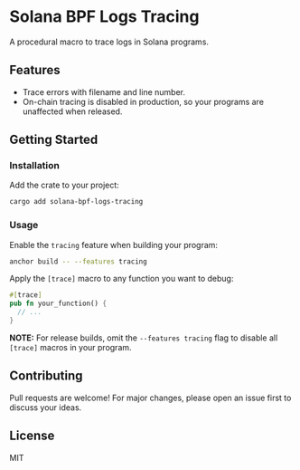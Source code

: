 # Solana BPF Logs Tracing

A procedural macro to trace logs in Solana programs.

## Features

- Trace errors with filename and line number.
- On-chain tracing is disabled in production, so your programs are unaffected when released.

## Getting Started

### Installation

Add the crate to your project:

```bash
cargo add solana-bpf-logs-tracing
```

### Usage

Enable the `tracing` feature when building your program:

```bash
anchor build -- --features tracing
```

Apply the `[trace]` macro to any function you want to debug:

```rs
#[trace]
pub fn your_function() {
  // ...
}
```

**NOTE:** For release builds, omit the `--features tracing` flag to disable all `[trace]` macros in your program.

## Contributing

Pull requests are welcome! For major changes, please open an issue first to discuss your ideas.

## License

MIT

